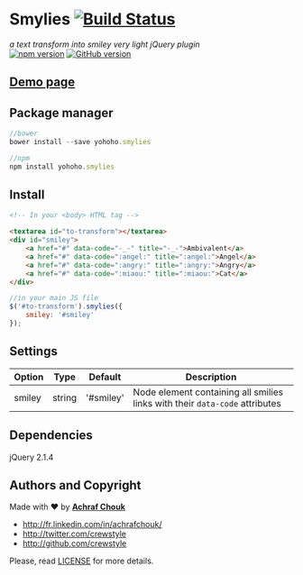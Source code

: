# Smylies [![Build Status](https://travis-ci.org/crewstyle/smylies.svg?branch=master)](https://travis-ci.org/crewstyle/smylies)

_a text transform into smiley very light jQuery plugin_  
[![npm version](https://badge.fury.io/js/yohoho.smylies.svg)](https://badge.fury.io/js/yohoho.smylies)
[![GitHub version](https://badge.fury.io/gh/crewstyle%2Fsmylies.svg)](https://badge.fury.io/gh/crewstyle%2Fsmylies)  


## [Demo page](https://cdn.rawgit.com/crewstyle/smylies/80836ed0d3d789355362194624fb4bfb57440ca3/demo/index.html)
## Package manager

````javascript
//bower
bower install --save yohoho.smylies
````

````javascript
//npm
npm install yohoho.smylies
````


## Install

````html
<!-- In your <body> HTML tag -->

<textarea id="to-transform"></textarea>
<div id="smiley">
    <a href="#" data-code="-_-" title="-_-">Ambivalent</a>
    <a href="#" data-code=":angel:" title=":angel:">Angel</a>
    <a href="#" data-code=":angry:" title=":angry:">Angry</a>
    <a href="#" data-code=":miaou:" title=":miaou:">Cat</a>
</div>
````

````javascript
//in your main JS file
$('#to-transform').smylies({
    smiley: '#smiley'
});
````


## Settings

Option | Type | Default | Description
------ | ---- | ------- | -----------
smiley | string | '#smiley' | Node element containing all smilies links with their `data-code` attributes


## Dependencies

jQuery 2.1.4


## Authors and Copyright

Made with ♥ by **[Achraf Chouk](http://github.com/crewstyle "Achraf Chouk")**

+ http://fr.linkedin.com/in/achrafchouk/
+ http://twitter.com/crewstyle
+ http://github.com/crewstyle

Please, read [LICENSE](https://github.com/crewstyle/smylies/blob/master/LICENSE "LICENSE") for more details.
